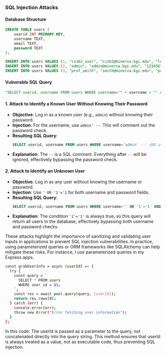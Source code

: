 ### SQL Injection Attacks

#### Database Structure

```sql
CREATE TABLE users (
    userid INT PRIMARY KEY,
    username TEXT,
    email TEXT,
    password TEXT
);

INSERT INTO users VALUES (1, "cs162_user", "cs162@minerva.kgi.edu", "longpasswordsaresecure");
INSERT INTO users VALUES (2, "admin", "admin@minerva.kgi.edu", "123456");
INSERT INTO users VALUES (3, "prof_smith", "smith@minerva.kgi.edu", "password123");
```

#### Vulnerable SQL Query

```sql
"SELECT userid, username FROM users WHERE username='" + username + "' AND password='" + password + "';"
```

#### 1. Attack to Identify a Known User Without Knowing Their Password

- **Objective**: Log in as a known user (e.g., `admin`) without knowing their password.
- **Injection**: For the username, use `admin' --`. This will comment out the password check.
- **Resulting SQL Query**:
  ```sql
  SELECT userid, username FROM users WHERE username='admin' --' AND password='...';
  ```
- **Explanation**: The `--` is a SQL comment. Everything after `--` will be ignored, effectively bypassing the password check.

#### 2. Attack to Identify an Unknown User

- **Objective**: Log in as any user without knowing the username or password.
- **Injection**: Use `' OR '1'='1` for both username and password fields.
- **Resulting SQL Query**:
  ```sql
  SELECT userid, username FROM users WHERE username='' OR '1'='1' AND password='' OR '1'='1';
  ```
- **Explanation**: The condition `'1'='1'` is always true, so this query will return all users in the database, effectively bypassing both username and password checks.

These attacks highlight the importance of sanitizing and validating user inputs in applications to prevent SQL injection vulnerabilities. In practice, using parameterized queries or ORM frameworks like SQLAlchemy can help mitigate these risks. For instance, I use parameterized queries in my Express apps.

```bash
const grabUserInfo = async (userId) => {
  try {
    const query = `
      SELECT * FROM users
      WHERE user_id = $1;
    `;
    const res = await pool.query(query, [userId]);
    return res.rows[0];
  } catch (err) {
    console.error(err);
    throw new Error("Error fetching user information");
  }
};
```

In this code:
The userId is passed as a parameter to the query, not concatenated directly into the query string.
This method ensures that userId is always treated as a value, not as executable code, thus preventing SQL injection.
